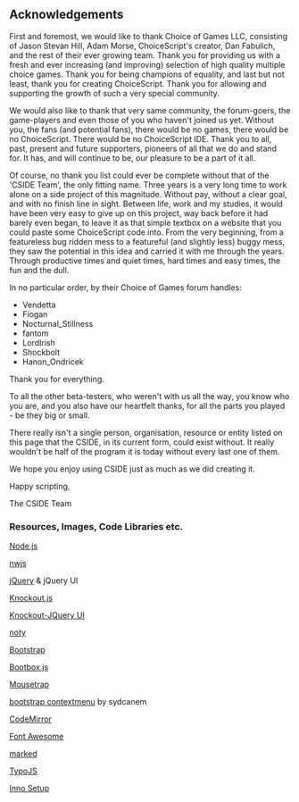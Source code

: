 ## Acknowledgements

First and foremost, we would like to thank Choice of Games LLC, consisting of Jason Stevan Hill, Adam Morse, ChoiceScript's creator, Dan Fabulich, and the rest of their ever growing team.
Thank you for providing us with a fresh and ever increasing (and improving) selection of high quality multiple choice games. Thank you for being champions of equality, and last but not least, thank you for creating ChoiceScript. Thank you for allowing and supporting the growth of such a very special community.

We would also like to thank that very same community, the forum-goers, the game-players and even those of you who haven't joined us yet. Without you, the fans (and potential fans), there would be no games, there would be no ChoiceScript. There would be no ChoiceScript IDE. Thank you to all, past, present and future supporters, pioneers of all that we do and stand for. It has, and will continue to be, our pleasure to be a part of it all.

Of course, no thank you list could ever be complete without that of the 'CSIDE Team', the only fitting name.
Three years is a very long time to work alone on a side project of this magnitude. Without pay, without a clear goal, and with no finish line in sight.
Between life, work and my studies, it would have been very easy to give up on this project, way back before it had barely even began, to leave it as that simple textbox on a website that you could paste some ChoiceScript code into.
From the very beginning, from a featureless bug ridden mess to a featureful (and slightly less) buggy mess, they saw the potential in this idea and carried it with me through the years. Through productive times and quiet times, hard times and easy times, the fun and the dull.

In no particular order, by their Choice of Games forum handles:

  - Vendetta
  - Fiogan
  - Nocturnal_Stillness
  - fantom
  - LordIrish
  - Shockbolt
  - Hanon_Ondricek

Thank you for everything.

To all the other beta-testers, who weren't with us all the way, you know who you are, and you also have our heartfelt thanks, for all the parts you played - be they big or small.

There really isn't a single person, organisation, resource or entity listed on this page that the CSIDE, in its current form, could exist without.
It really wouldn't be half of the program it is today without every last one of them. 

We hope you enjoy using CSIDE just as much as we did creating it.

Happy scripting,

The CSIDE Team

<h3>Resources, Images, Code Libraries etc.</h3>
<p><a rel="external" href="http://nodejs.org/">Node.js</a></p>
<p><a rel="external" href="https://github.com/rogerwang/node-webkit">nwjs</a></p>
<p><a rel="external" href="http://jquery.com/">jQuery</a> & jQuery UI</p>
<p><a rel="external" href="http://knockoutjs.com/">Knockout.js</a></p>
<p><a rel="external" href="https://github.com/gvas/knockout-jqueryui">Knockout-JQuery UI</a></p>
<p><a rel="external" href="http://ned.im/noty/">noty</a></p>
<p><a rel="external" href="http://getbootstrap.com/">Bootstrap</a></p>
<p><a rel="external" href="http://bootboxjs.com/">Bootbox.js</a></p>
<p><a rel="external" href="http://craig.is/killing/mice">Mousetrap</a></p>
<p><a rel="external" href="https://github.com/sydcanem/bootstrap-contextmenu">bootstrap contextmenu</a> by sydcanem</p>
<p><a rel="external" href="http://codemirror.net/">CodeMirror</a></p>
<p><a rel="external" href="http://fontawesome.io/">Font Awesome</a></p>
<p><a rel="external" href="https://github.com/chjj/marked">marked</a></p>
<p><a rel="external" href="https://github.com/cfinke/Typo.js/">TypoJS</a></p>
<p><a rel="external" href="http://www.jrsoftware.org/isinfo.php">Inno Setup</a></p>
